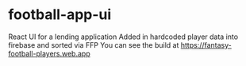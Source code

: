 # football-app-ui
React UI for a lending application
Added in hardcoded player data into firebase and sorted via FFP
You can see the build at https://fantasy-football-players.web.app
